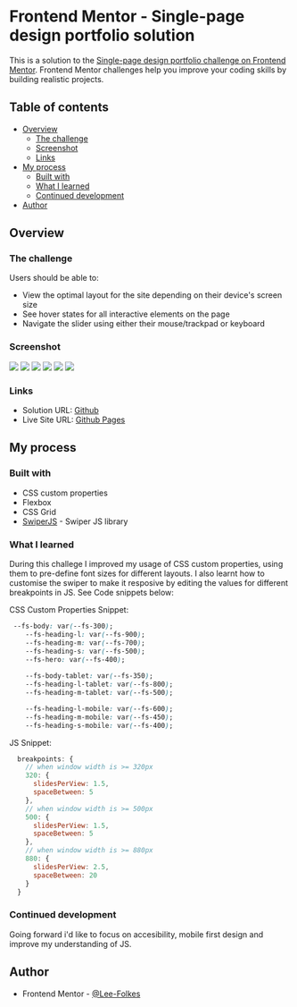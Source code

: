# Frontend Mentor - Single-page design portfolio solution

This is a solution to the [Single-page design portfolio challenge on Frontend Mentor](https://www.frontendmentor.io/challenges/singlepage-design-portfolio-2MMhyhfKVo). Frontend Mentor challenges help you improve your coding skills by building realistic projects. 

## Table of contents

- [Overview](#overview)
  - [The challenge](#the-challenge)
  - [Screenshot](#screenshot)
  - [Links](#links)
- [My process](#my-process)
  - [Built with](#built-with)
  - [What I learned](#what-i-learned)
  - [Continued development](#continued-development)
- [Author](#author)

## Overview

### The challenge

Users should be able to:

- View the optimal layout for the site depending on their device's screen size
- See hover states for all interactive elements on the page
- Navigate the slider using either their mouse/trackpad or keyboard

### Screenshot

![](./img/SS/Screenshot%201.png)
![](./img/SS/Screenshot%202.png)
![](./img/SS/Screenshot%203.png)
![](./img/SS/Screenshot%204.png)
![](./img/SS/Screenshot%205.png)
![](./img/SS/Screenshot%206.png)


### Links

- Solution URL: [Github](https://github.com/Lee-folkes/Single-Page-Design-Portfolio)
- Live Site URL: [Github Pages](https://lee-folkes.github.io/Single-Page-Design-Portfolio/)

## My process

### Built with

- CSS custom properties
- Flexbox
- CSS Grid
- [SwiperJS](https://swiperjs.com/) - Swiper JS library


### What I learned

During this challege I improved my usage of CSS custom properties, using them to pre-define font sizes for different layouts. I also learnt how to customise the swiper to make it resposive by editing the values for different breakpoints in JS. See Code snippets below:

CSS Custom Properties Snippet:
```css
 --fs-body: var(--fs-300);
    --fs-heading-l: var(--fs-900);
    --fs-heading-m: var(--fs-700);
    --fs-heading-s: var(--fs-500);
    --fs-hero: var(--fs-400);
    
    --fs-body-tablet: var(--fs-350);
    --fs-heading-l-tablet: var(--fs-800);
    --fs-heading-m-tablet: var(--fs-500);

    --fs-heading-l-mobile: var(--fs-600);
    --fs-heading-m-mobile: var(--fs-450);
    --fs-heading-s-mobile: var(--fs-400);
```

JS Snippet:
```js
  breakpoints: {
    // when window width is >= 320px
    320: {
      slidesPerView: 1.5,
      spaceBetween: 5
    },
    // when window width is >= 500px
    500: {
      slidesPerView: 1.5,
      spaceBetween: 5
    },
    // when window width is >= 880px
    880: {
      slidesPerView: 2.5,
      spaceBetween: 20
    }
  }
```


### Continued development

Going forward i'd like to focus on accesibility, mobile first design and improve my understanding of JS.


## Author

- Frontend Mentor - [@Lee-Folkes](https://www.frontendmentor.io/profile/Lee-folkes)


